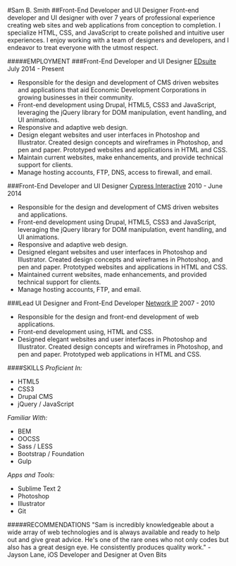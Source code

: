 #Sam B. Smith
##Front-End Developer and UI Designer
Front-end developer and UI designer with over 7 years of professional experience creating web sites and web applications from conception to completion. I specialize HTML, CSS, and JavaScript to create polished and intuitive user experiences. I enjoy working with a team of designers and developers, and I endeavor to treat everyone with the utmost respect.

#####EMPLOYMENT
###Front-End Developer and UI Designer
[EDsuite](http://edsuite.com/)
July 2014 - Present

* Responsible for the design and development of CMS driven websites and applications that aid Economic Development Corporations in growing businesses in their community.
* Front-end development using Drupal, HTML5, CSS3 and JavaScript, leveraging the jQuery library for DOM manipulation, event handling, and UI animations.
* Responsive and adaptive web design.
* Design elegant websites and user interfaces in Photoshop and Illustrator. Created design concepts and wireframes in Photoshop, and pen and paper. Prototyped websites and applications in HTML and CSS.
* Maintain current websites, make enhancements, and provide technical support for clients.
* Manage hosting accounts, FTP, DNS, access to firewall, and email.

###Front-End Developer and UI Designer
[Cypress Interactive](http://cypressinteractive.com/)
2010 - June 2014
		
* Responsible for the design and development of CMS driven websites and applications.
* Front-end development using Drupal, HTML5, CSS3 and JavaScript, leveraging the jQuery library for DOM manipulation, event handling, and UI animations.
* Responsive and adaptive web design.
* Designed elegant websites and user interfaces in Photoshop and Illustrator. Created design concepts and wireframes in Photoshop, and pen and paper. Prototyped websites and applications in HTML and CSS.
* Maintained current websites, made enhancements, and provided technical support for clients.
* Manage hosting accounts, FTP, and email.
		
###Lead UI Designer and Front-End Developer
[Network IP](http://networkip.net/)
2007 - 2010

* Responsible for the design and front-end development of web applications.
* Front-end development using, HTML and CSS.
* Designed elegant websites and user interfaces in Photoshop and Illustrator. Created design concepts and wireframes in Photoshop, and pen and paper. Prototyped web applications in HTML and CSS.

####SKILLS
*Proficient In:*
* HTML5
* CSS3
* Drupal CMS
* jQuery / JavaScript
		

*Familiar With:*
* BEM
* OOCSS
* Sass / LESS
* Bootstrap / Foundation
* Gulp
		

*Apps and Tools:*
* Sublime Text 2
* Photoshop
* Illustrator
* Git
		

#####RECOMMENDATIONS
"Sam is incredibly knowledgeable about a wide array of web technologies and is always available and ready to help out and give great advice. He's one of the rare ones who not only codes but also has a great design eye. He consistently produces quality work." - Jayson Lane, iOS Developer and Designer at Oven Bits